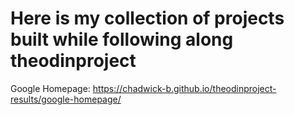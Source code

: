 # Here is my collection of projects built while following along theodinproject
Google Homepage: https://chadwick-b.github.io/theodinproject-results/google-homepage/
